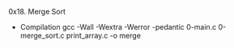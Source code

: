 0x18. Merge Sort

- Compilation
gcc -Wall -Wextra -Werror -pedantic 0-main.c 0-merge_sort.c print_array.c -o merge
